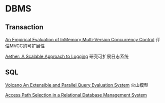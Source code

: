 # DBMS

## Transaction
[An Empirical Evaluation of InMemory Multi-Version Concurrency Control](1.md) 评估MVCC的可扩展性

[Aether: A Scalable Approach to Logging](3.md) 研究可扩展日志系统

## SQL
[Volcano An Extensible and Parallel Query Evaluation System](2.md) 火山模型

[Access Path Selection in a Relational Database Management System](4.md) 

